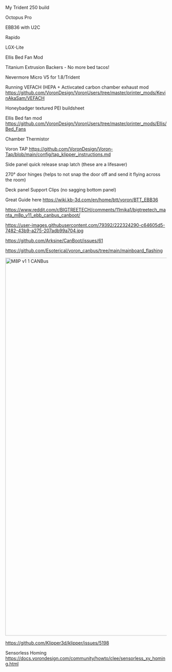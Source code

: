 My Trident 250 build

Octopus Pro

EBB36 with U2C

Rapido

LGX-Lite

Ellis Bed Fan Mod

Titanium Extrusion Backers - No more bed tacos!

Nevermore Micro V5 for 1.8/Trident

Running VEFACH (HEPA + Activcated carbon chamber exhaust mod https://github.com/VoronDesign/VoronUsers/tree/master/printer_mods/KevinAkaSam/VEFACH

Honeybadger textured PEI buildsheet

Ellis Bed fan mod https://github.com/VoronDesign/VoronUsers/tree/master/printer_mods/Ellis/Bed_Fans

Chamber Thermistor

Voron TAP https://github.com/VoronDesign/Voron-Tap/blob/main/config/tap_klipper_instructions.md

Side panel quick release snap latch (these are a lifesaver)

270° door hinges (helps to not snap the door off and send it flying across the room)

Deck panel Support Clips (no sagging bottom panel)

Great Guide here https://wiki.kb-3d.com/en/home/btt/voron/BTT_EBB36

https://www.reddit.com/r/BIGTREETECH/comments/11mika1/bigtreetech_manta_m8p_v11_ebb_canbus_canboot/

https://user-images.githubusercontent.com/79392/222324290-c64605d5-7482-43b9-a275-207adb99a704.jpg

https://github.com/Arksine/CanBoot/issues/61

https://github.com/Esoterical/voron_canbus/tree/main/mainboard_flashing

<img width="1175" alt="M8P v1 1 CANBus" src="https://user-images.githubusercontent.com/113078228/236856447-34c11366-e5dd-4d36-af0c-28f809ab6e9d.png">

https://github.com/Klipper3d/klipper/issues/5198

Sensorless Homing https://docs.vorondesign.com/community/howto/clee/sensorless_xy_homing.html
